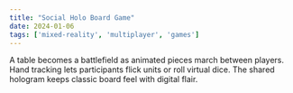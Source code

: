```yaml
---
title: "Social Holo Board Game"
date: 2024-01-06
tags: ['mixed-reality', 'multiplayer', 'games']
---
```


A table becomes a battlefield as animated pieces march between players. Hand tracking lets participants flick units or roll virtual dice. The shared hologram keeps classic board feel with digital flair.
